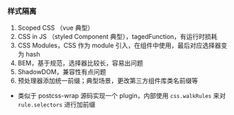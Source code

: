 ### 样式隔离

1. Scoped CSS （vue 典型）
2. CSS in JS （styled Component 典型），tagedFunction，有运行时损耗
3. CSS Modules，CSS 作为 module 引入，在组件中使用，最后对应选择器变为 hash
4. BEM，基于规范，选择器比较长，容易出问题
5. ShadowDOM，兼容性有点问题
6. 预处理器添加统一前缀；典型场景，更改第三方组件库类名前缀等

  - 类似于 postcss-wrap 源码实现一个 plugin，内部使用 `css.walkRules` 来对 `rule.selectors` 进行加前缀

